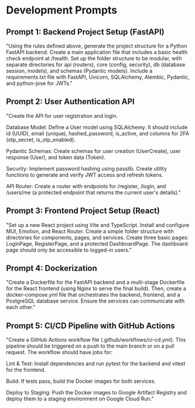 # Development Prompts

## Prompt 1: Backend Project Setup (FastAPI)

"Using the rules defined above, generate the project structure for a Python FastAPI backend. Create a main application file that includes a basic health check endpoint at /health. Set up the folder structure to be modular, with separate directories for api (routers), core (config, security), db (database session, models), and schemas (Pydantic models). Include a requirements.txt file with FastAPI, Uvicorn, SQLAlchemy, Alembic, Pydantic, and python-jose for JWTs."

## Prompt 2: User Authentication API

"Create the API for user registration and login.

Database Model: Define a User model using SQLAlchemy. It should include id (UUID), email (unique), hashed_password, is_active, and columns for 2FA (otp_secret, is_otp_enabled).

Pydantic Schemas: Create schemas for user creation (UserCreate), user response (User), and token data (Token).

Security: Implement password hashing using passlib. Create utility functions to generate and verify JWT access and refresh tokens.

API Router: Create a router with endpoints for /register, /login, and /users/me (a protected endpoint that returns the current user's details)."

## Prompt 3: Frontend Project Setup (React)

"Set up a new React project using Vite and TypeScript. Install and configure MUI, Emotion, and React Router. Create a simple folder structure with directories for components, pages, and services. Create three basic pages: LoginPage, RegisterPage, and a protected DashboardPage. The dashboard page should only be accessible to logged-in users."

## Prompt 4: Dockerization

"Create a Dockerfile for the FastAPI backend and a multi-stage Dockerfile for the React frontend (using Nginx to serve the final build). Then, create a docker-compose.yml file that orchestrates the backend, frontend, and a PostgreSQL database service. Ensure the services can communicate with each other."

## Prompt 5: CI/CD Pipeline with GitHub Actions

"Create a GitHub Actions workflow file (.github/workflows/ci-cd.yml). This pipeline should be triggered on a push to the main branch or on a pull request. The workflow should have jobs for:

Lint & Test: Install dependencies and run pytest for the backend and vitest for the frontend.

Build: If tests pass, build the Docker images for both services.

Deploy to Staging: Push the Docker images to Google Artifact Registry and deploy them to a staging environment on Google Cloud Run."

